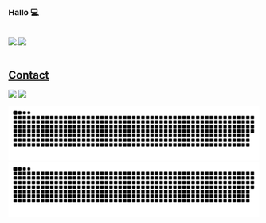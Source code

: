 ### Hallo 💻
</br>

 <div>
  <a href="https://github.com/reistence">
   <img align="center" height="170" src="https://github-readme-stats.vercel.app/api/top-langs/?username=reistence&layout=compact&langs_count=16&theme=dark"/>
  <img align="center" src="https://github-readme-stats.vercel.app/api?username=reistence&show_icons=true&theme=dark&include_all_commits=true&count_private=true&hide=issues"/>
</div>
 
  
</br>

## Contact 
<div> 
  <a href="https://www.linkedin.com/in/valeriogunterlamberti" target="_blank"><img src="https://img.shields.io/badge/-LinkedIn-%230077B5?style=for-the-badge&logo=linkedin&logoColor=red" target="_blank"></a> 
  <a href = "mailto: gvlamberti@gmail.com"><img src="https://img.shields.io/badge/-Gmail-%23333?style=for-the-badge&logo=gmail&logoColor=red" target="_blank"></a>

</br>
 
 ![github contribution grid snake animation](https://raw.githubusercontent.com/reistence/reistence/output/github-contribution-grid-snake-dark.svg#gh-dark-mode-only)![github contribution grid snake animation](https://raw.githubusercontent.com/reistence/reistence/output/github-contribution-grid-snake.svg#gh-light-mode-only)
 
</div>

